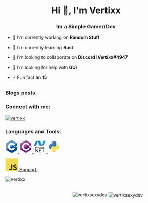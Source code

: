 <h1 align="center">Hi 👋, I'm Vertixx</h1>
<h3 align="center">Im a Simple Gamer/Dev</h3>

- 🔭 I’m currently working on **Random Stuff**

- 🌱 I’m currently learning **Rust**

- 👯 I’m looking to collaborate on **Discord !Vertixx#4947**

- 🤝 I’m looking for help with **GUI**

- ⚡ Fun fact **Im 15**

### Blogs posts
<!-- BLOG-POST-LIST:START -->
<!-- BLOG-POST-LIST:END -->

<h3 align="left">Connect with me:</h3>
<p align="left">
<a href="https://dev.to/vertixx" target="blank"><img align="center" src="https://cdn.jsdelivr.net/npm/simple-icons@3.0.1/icons/dev-dot-to.svg" alt="vertixx" height="30" width="40" /></a>
</p>

<h3 align="left">Languages and Tools:</h3>
<p align="left"> <a href="https://www.w3schools.com/cpp/" target="_blank"> <img src="https://raw.githubusercontent.com/devicons/devicon/master/icons/cplusplus/cplusplus-original.svg" alt="cplusplus" width="40" height="40"/> </a> <a href="https://www.w3schools.com/cs/" target="_blank"> <img src="https://raw.githubusercontent.com/devicons/devicon/master/icons/csharp/csharp-original.svg" alt="csharp" width="40" height="40"/> </a> <a href="https://dotnet.microsoft.com/" target="_blank"> <img src="https://raw.githubusercontent.com/devicons/devicon/master/icons/dot-net/dot-net-original-wordmark.svg" alt="dotnet" width="40" height="40"/> </a> <a href="https://www.python.org" target="_blank"> <img src="https://raw.githubusercontent.com/devicons/devicon/master/icons/python/python-original.svg" alt="python" width="40" height="40"/> </a> </p>
<p align="left"> <a href="https://www.w3schools.com/cpp/" target="_blank"> <img src="https://raw.githubusercontent.com/devicons/devicon/master/icons/javascript/javascript-original.svg" alt="javascript" width="40" height="40"/> </a> <a href="https://www.w3schools.com/js/" target="_blank"> <img 

<h3 align="left">Support:</h3>
<p><a href="https://www.buymeacoffee.com/Vertixx"> <img align="left" src="https://cdn.buymeacoffee.com/buttons/v2/default-yellow.png" height="50" width="210" alt="Vertixx" /></a></p><br><br>

<p><img align="left" src="https://github-readme-stats.vercel.app/api/top-langs?username=vertixsexydev&show_icons=true&locale=en&layout=compact" alt="vertixsexydev" /></p>

<p>&nbsp;<img align="center" src="https://github-readme-stats.vercel.app/api?username=vertixsexydev&show_icons=true&locale=en" alt="vertixsexydev" /></p>
